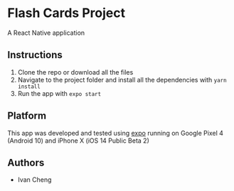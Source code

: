 # Flash Cards Project

A React Native application

## Instructions

1. Clone the repo or download all the files
2. Navigate to the project folder and install all the dependencies with `yarn install`
3. Run the app with `expo start`

## Platform

This app was developed and tested using [expo](https://expo.io/) running on Google Pixel 4 (Android 10) and iPhone X (iOS 14 Public Beta 2)

## Authors

* Ivan Cheng 
